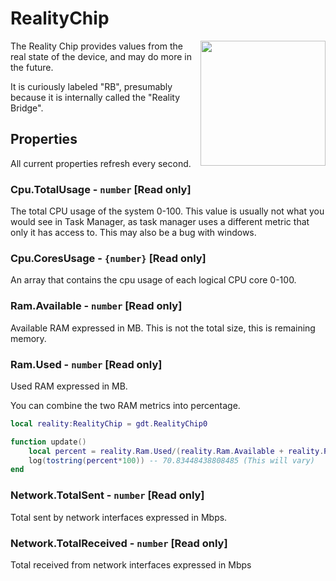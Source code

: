 # RealityChip

<img src="https://docs.retrogadgets.game/api/modules/RealityChip.png" width="200" align="right">

The Reality Chip provides values from the real state of the device, and may do more in the future.

It is curiously labeled "RB", presumably because it is internally called the "Reality Bridge".

## Properties
All current properties refresh every second.

### Cpu.TotalUsage - `number` **[Read only]**
The total CPU usage of the system 0-100. This value is usually not what you would see in Task Manager, as task manager uses a different metric that only it has access to. This may also be a bug with windows.

### Cpu.CoresUsage - `{number}` **[Read only]**
An array that contains the cpu usage of each logical CPU core 0-100.

### Ram.Available - `number` **[Read only]**
Available RAM expressed in MB. This is not the total size, this is remaining memory.

### Ram.Used - `number` **[Read only]**
Used RAM expressed in MB.

You can combine the two RAM metrics into percentage.
```lua
local reality:RealityChip = gdt.RealityChip0

function update()
	local percent = reality.Ram.Used/(reality.Ram.Available + reality.Ram.Used)
	log(tostring(percent*100)) -- 70.83448438808485 (This will vary)
end
```

### Network.TotalSent - `number` **[Read only]**
Total sent by network interfaces expressed in Mbps.

### Network.TotalReceived - `number` **[Read only]**
Total received from network interfaces expressed in Mbps